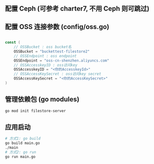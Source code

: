 ## 配置 Ceph (可参考 charter7, 不用 Ceph 则可跳过)

## 配置 OSS 连接参数 (config/oss.go)

```go

const (
	// OSSBucket : oss bucket名
	OSSBucket = "buckettest-filestore2"
	// OSSEndpoint : oss endpoint
	OSSEndpoint = "oss-cn-shenzhen.aliyuncs.com"
	// OSSAccesskeyID : oss访问key
	OSSAccesskeyID = "<你的AccesskeyId>"
	// OSSAccessKeySecret : oss访问key secret
	OSSAccessKeySecret = "<你的AccessKeySecret>"
)
```

## 管理依赖包 (go modules)

```bash
go mod init filestore-server
```

## 应用启动

```bash
# 方式1: go build
go build main.go
./main
# 方式2: go run
go run main.go
```

